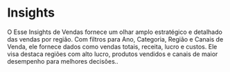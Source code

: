 # Insights
O Esse Insights de Vendas fornece um olhar amplo estratégico e detalhado das vendas por região. Com filtros para Ano, Categoria, Região e Canais de Venda, ele fornece dados como vendas totais, receita, lucro e custos. Ele visa destaca regiões com alto lucro, produtos vendidos e canais de maior desempenho para melhores decisões..
